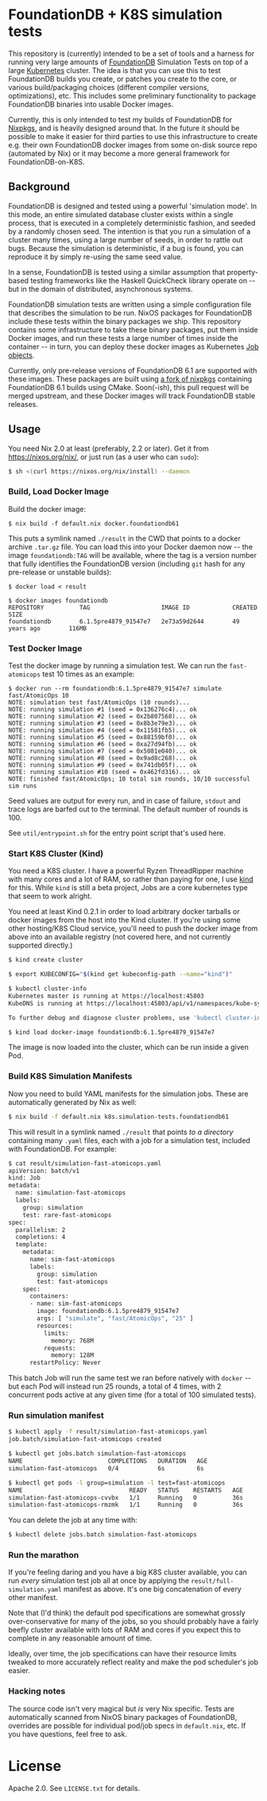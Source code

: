 # FoundationDB + K8S simulation tests

This repository is (currently) intended to be a set of tools and a harness for
running very large amounts of [FoundationDB](https://www.foundationdb.org)
Simulation Tests on top of a large [Kubernetes](https://kubernetes.io) cluster.
The idea is that you can use this to test FoundationDB builds you create, or
patches you create to the core, or various build/packaging choices (different
compiler versions, optimizations), etc. This includes some preliminary
functionality to package FoundationDB binaries into usable Docker images.

Currently, this is only intended to test my builds of FoundationDB for
[Nixpkgs](https://nixos.org), and is heavily designed around that. In the
future it should be possible to make it easier for third parties to use this
infrastructure to create e.g.  their own FoundationDB docker images from some
on-disk source repo (automated by Nix) or it may become a more general
framework for FoundationDB-on-K8S.

## Background

FoundationDB is designed and tested using a powerful 'simulation mode'. In this
mode, an entire simulated database cluster exists within a single process, that
is executed in a completely deterministic fashion, and seeded by a randomly
chosen seed. The intention is that you run a simulation of a cluster many
times, using a large number of seeds, in order to rattle out bugs. Because the
simulation is deterministic, if a bug is found, you can reproduce it by simply
re-using the same seed value.

In a sense, FoundationDB is tested using a similar assumption that
property-based testing frameworks like the Haskell QuickCheck library operate
on -- but in the domain of distributed, asynchronous systems.

FoundationDB simulation tests are written using a simple configuration file
that describes the simulation to be run. NixOS packages for FoundationDB
include these tests within the binary packages we ship. This repository
contains some infrastructure to take these binary packages, put them inside
Docker images, and run these tests a large number of times inside the container
-- in turn, you can deploy these docker images as Kubernetes [Job
objects](https://kubernetes.io/docs/concepts/workloads/controllers/jobs-run-to-completion/).

Currently, only pre-release versions of FoundationDB 6.1 are supported with
these images. These packages are built using [a fork of
nixpkgs](https://github.com/NixOS/nixpkgs/pull/61009) containing FoundationDB
6.1 builds using CMake. Soon(-ish), this pull request will be merged upstream,
and these Docker images will track FoundationDB stable releases.

## Usage

You need Nix 2.0 at least (preferably, 2.2 or later). Get it from
<https://nixos.org/nix/>, or just run (as a user who can `sudo`):

```bash
$ sh <(curl https://nixos.org/nix/install) --daemon
```

### Build, Load Docker Image

Build the docker image:

```
$ nix build -f default.nix docker.foundationdb61
```

This puts a symlink named `./result` in the CWD that points to a docker archive
`.tar.gz` file. You can load this into your Docker daemon now -- the image
`foundationdb:TAG` will be available, where the tag is a version number that
fully identifies the FoundationDB version (including `git` hash for any
pre-release or unstable builds):

```
$ docker load < result

$ docker images foundationdb
REPOSITORY          TAG                    IMAGE ID            CREATED             SIZE
foundationdb        6.1.5pre4879_91547e7   2e73a59d2644        49 years ago        116MB
```

### Test Docker Image

Test the docker image by running a simulation test. We can run the
`fast-atomicops` test 10 times as an example:

```
$ docker run --rm foundationdb:6.1.5pre4879_91547e7 simulate fast/AtomicOps 10
NOTE: simulation test fast/AtomicOps (10 rounds)...
NOTE: running simulation #1 (seed = 0x136276c4)... ok
NOTE: running simulation #2 (seed = 0x2b807568)... ok
NOTE: running simulation #3 (seed = 0x8b3e79e3)... ok
NOTE: running simulation #4 (seed = 0x11581fb5)... ok
NOTE: running simulation #5 (seed = 0x88159bf0)... ok
NOTE: running simulation #6 (seed = 0xa27d94fb)... ok
NOTE: running simulation #7 (seed = 0x5081e040)... ok
NOTE: running simulation #8 (seed = 0x9ad8c268)... ok
NOTE: running simulation #9 (seed = 0x741db05f)... ok
NOTE: running simulation #10 (seed = 0x462fd316)... ok
NOTE: finished fast/AtomicOps; 10 total sim rounds, 10/10 successful sim runs
```

Seed values are output for every run, and in case of failure, `stdout` and
trace logs are barfed out to the terminal. The default number of rounds is 100.

See `util/entrypoint.sh` for the entry point script that's used here.

### Start K8S Cluster (Kind)

You need a K8S cluster. I have a powerful Ryzen ThreadRipper machine with many
cores and a lot of RAM, so rather than paying for one, I use
[kind](https://github.com/kubernetes-sigs/kind) for this. While `kind` is still
a beta project, Jobs are a core kubernetes type that seem to work alright.

You need at least Kind 0.2.1 in order to load arbitrary docker tarballs or
docker images from the host into the Kind cluster. If you're using some other
hosting/K8S Cloud service, you'll need to push the docker image from above into
an available registry (not covered here, and not currently supported directly.)

```bash
$ kind create cluster

$ export KUBECONFIG="$(kind get kubeconfig-path --name="kind")"

$ kubectl cluster-info
Kubernetes master is running at https://localhost:45803
KubeDNS is running at https://localhost:45803/api/v1/namespaces/kube-system/services/kube-dns:dns/proxy

To further debug and diagnose cluster problems, use 'kubectl cluster-info dump'.

$ kind load docker-image foundationdb:6.1.5pre4879_91547e7
```

The image is now loaded into the cluster, which can be run inside a given Pod.

### Build K8S Simulation Manifests

Now you need to build YAML manifests for the simulation jobs. These are
automatically generated by Nix as well:

```bash
$ nix build -f default.nix k8s.simulation-tests.foundationdb61
```

This will result in a symlink named `./result` that points _to a directory_
containing many `.yaml` files, each with a job for a simulation test, included
with FoundationDB. For example:

```bash
$ cat result/simulation-fast-atomicops.yaml
apiVersion: batch/v1
kind: Job
metadata:
  name: simulation-fast-atomicops
  labels:
    group: simulation
    test: rare-fast-atomicops
spec:
  parallelism: 2
  completions: 4
  template:
    metadata:
      name: sim-fast-atomicops
      labels:
        group: simulation
        test: fast-atomicops
    spec:
      containers:
      - name: sim-fast-atomicops
        image: foundationdb:6.1.5pre4879_91547e7
        args: [ "simulate", "fast/AtomicOps", "25" ]
        resources:
          limits:
            memory: 768M
          requests:
            memory: 128M
      restartPolicy: Never
```

This batch Job will run the same test we ran before natively with `docker` --
but each Pod will instead run 25 rounds, a total of 4 times, with 2 concurrent
pods active at any given time (for a total of 100 simulated tests).

### Run simulation manifest

```bash
$ kubectl apply -f result/simulation-fast-atomicops.yaml
job.batch/simulation-fast-atomicops created

$ kubectl get jobs.batch simulation-fast-atomicops
NAME                        COMPLETIONS   DURATION   AGE
simulation-fast-atomicops   0/4           6s         6s

$ kubectl get pods -l group=simulation -l test=fast-atomicops
NAME                              READY   STATUS    RESTARTS   AGE
simulation-fast-atomicops-cvvbx   1/1     Running   0          36s
simulation-fast-atomicops-rmzmk   1/1     Running   0          36s
```

You can delete the job at any time with:

```bash
$ kubectl delete jobs.batch simulation-fast-atomicops
```

### Run the marathon

If you're feeling daring and you have a big K8S cluster available, you can run
_every_ simulation test job all at once by applying the
`result/full-simulation.yaml` manifest as above. It's one big concatenation of
every other manifest.

Note that (I'd think) the default pod specifications are somewhat grossly
over-conservative for many of the jobs, so you should probably have a fairly
beefly cluster available with lots of RAM and cores if you expect this to
complete in any reasonable amount of time.

Ideally, over time, the job specifications can have their resource limits
tweaked to more accurately reflect reality and make the pod scheduler's job
easier.

### Hacking notes

The source code isn't very magical but *is* very Nix specific. Tests are
automatically scanned from NixOS binary packages of FoundationDB, overrides are
possible for individual pod/job specs in `default.nix`, etc. If you have
questions, feel free to ask.

# License

Apache 2.0. See `LICENSE.txt` for details.
